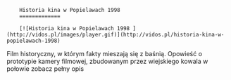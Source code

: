 
        Historia kina w Popielawach 1998 
        =============
        
        [![Historia kina w Popielawach 1998 ](http://vidos.pl/images/player.gif)](http://vidos.pl/historia-kina-w-popielawach-1998)
        
        
 Film historyczny, w którym fakty mieszają się z baśnią. Opowieść o prototypie kamery filmowej, zbudowanym przez wiejskiego kowala w połowie zobacz pełny opis
    